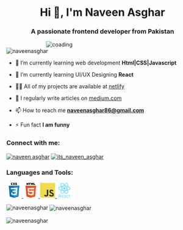 <h1 align="center">Hi 👋, I'm Naveen Asghar</h1>
<h3 align="center">A passionate frontend developer from Pakistan</h3>
<img align="right" alt="coading" width="400px" src=https://user-images.githubusercontent.com/55389276/140866485-8fb1c876-9a8f-4d6a-98dc-08c4981eaf70.gif>

<p align="left"> <img src="https://komarev.com/ghpvc/?username=naveenasghar&label=Profile%20views&color=0e75b6&style=flat" alt="naveenasghar" /> </p>

- 🔭 I’m currently learning web development **Html|CSS|Javascript**

- 👯 I’m currently learning UI/UX Designing **React**

- 👨‍💻 All of my projects are available at [netlify](netlify)

- 📝 I regularly write articles on [medium.com](medium.com)

- 📫 How to reach me **naveenasghar86@gmail.com**

- ⚡ Fun fact **I am funny**

<h3 align="left">Connect with me:</h3>
<p align="left">
<a href="https://linkedin.com/in/naveen asghar" target="blank"><img align="center" src="https://raw.githubusercontent.com/rahuldkjain/github-profile-readme-generator/master/src/images/icons/Social/linked-in-alt.svg" alt="naveen asghar" height="30" width="40" /></a>
<a href="https://instagram.com/its_naveen_asghar" target="blank"><img align="center" src="https://raw.githubusercontent.com/rahuldkjain/github-profile-readme-generator/master/src/images/icons/Social/instagram.svg" alt="its_naveen_asghar" height="30" width="40" /></a>
</p>

<h3 align="left">Languages and Tools:</h3>
<p align="left"> <a href="https://www.w3schools.com/css/" target="_blank" rel="noreferrer"> <img src="https://raw.githubusercontent.com/devicons/devicon/master/icons/css3/css3-original-wordmark.svg" alt="css3" width="40" height="40"/> </a> <a href="https://www.w3.org/html/" target="_blank" rel="noreferrer"> <img src="https://raw.githubusercontent.com/devicons/devicon/master/icons/html5/html5-original-wordmark.svg" alt="html5" width="40" height="40"/> </a> <a href="https://developer.mozilla.org/en-US/docs/Web/JavaScript" target="_blank" rel="noreferrer"> <img src="https://raw.githubusercontent.com/devicons/devicon/master/icons/javascript/javascript-original.svg" alt="javascript" width="40" height="40"/> </a> <a href="https://reactjs.org/" target="_blank" rel="noreferrer"> <img src="https://raw.githubusercontent.com/devicons/devicon/master/icons/react/react-original-wordmark.svg" alt="react" width="40" height="40"/> </a> </p>

<p><img align="left" src="https://github-readme-stats.vercel.app/api/top-langs?username=naveenasghar&show_icons=true&locale=en&layout=compact" alt="naveenasghar" /></p>

<p>&nbsp;<img align="center" src="https://github-readme-stats.vercel.app/api?username=naveenasghar&show_icons=true&locale=en" alt="naveenasghar" /></p>

<p><img align="center" src="https://github-readme-streak-stats.herokuapp.com/?user=naveenasghar&" alt="naveenasghar" /></p>
